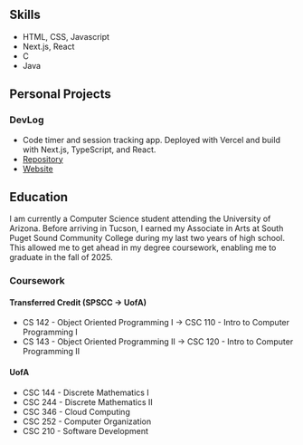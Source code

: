 ## Skills
- HTML, CSS, Javascript
- Next.js, React
- C
- Java

## Personal Projects
### DevLog
- Code timer and session tracking app. Deployed with Vercel and build with Next.js, TypeScript, and React.
- [Repository](https://github.com/nathantebbs/devlog)
- [Website](https://devlog.work)

## Education
I am currently a Computer Science student attending the University of Arizona. Before arriving in Tucson, I earned my Associate in Arts at South Puget Sound Community College during my last two years of high school. This allowed me to get ahead in my degree coursework, enabling me to graduate in the fall of 2025.

### Coursework
#### Transferred Credit (SPSCC -> UofA)
- CS 142 - Object Oriented Programming I -> CSC 110 - Intro to Computer Programming I
- CS 143 - Object Oriented Programming II -> CSC 120 - Intro to Computer Programming II

#### UofA
- CSC 144 - Discrete Mathematics I
- CSC 244 - Discrete Mathematics II
- CSC 346 - Cloud Computing
- CSC 252 - Computer Organization
- CSC 210 - Software Development
